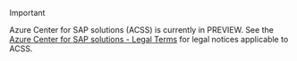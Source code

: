 > [!IMPORTANT]
> Azure Center for SAP solutions (ACSS) is currently in PREVIEW.
> See the [Azure Center for SAP solutions - Legal Terms](/legal/azure-center-for-sap-solutions/azure-center-for-sap-solutions-legal-terms) for legal notices applicable to ACSS.